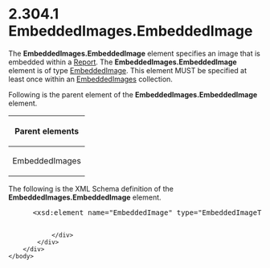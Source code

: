 <html dir="LTR" xmlns:mshelp="http://msdn.microsoft.com/mshelp" xmlns:ddue="http://ddue.schemas.microsoft.com/authoring/2003/5" xmlns:xlink="http://www.w3.org/1999/xlink" xmlns:tool="http://www.microsoft.com/tooltip">
    <head>
        <meta http-equiv="Content-Type" content="text/html; CHARSET=utf-8"></meta>
        <meta name="save" content="history"></meta>
        <title>2.304.1 EmbeddedImages.EmbeddedImage</title>
        <xml>
            <mshelp:toctitle title="2.304.1 EmbeddedImages.EmbeddedImage"></mshelp:toctitle>
            <mshelp:rltitle title="[MS-RDL]: EmbeddedImages.EmbeddedImage"></mshelp:rltitle>
            <mshelp:keyword index="A" term="83ae10ed-22b5-43e6-9533-262081b2b9d8"></mshelp:keyword>
            <mshelp:attr name="DCSext.ContentType" value="open specification"></mshelp:attr>
            <mshelp:attr name="AssetID" value="83ae10ed-22b5-43e6-9533-262081b2b9d8"></mshelp:attr>
            <mshelp:attr name="TopicType" value="kbRef"></mshelp:attr>
            <mshelp:attr name="DCSext.Title" value="[MS-RDL]: EmbeddedImages.EmbeddedImage" />
        </xml>
    </head>
    <body>
        <div id="header">
            <h1 class="heading">2.304.1 EmbeddedImages.EmbeddedImage</h1>
        </div>
        <div id="mainSection">
            <div id="mainBody">
                <div id="allHistory" class="saveHistory"></div>
                <div id="sectionSection0" class="section" name="collapseableSection">
                    

<p>The <b>EmbeddedImages.EmbeddedImage</b> element specifies an
image that is embedded within a <a href="6bbaafec-020b-406c-b4e7-5e4318b616cb.htm">Report</a>. The <b>EmbeddedImages.EmbeddedImage</b>
element is of type <a href="6cdb345a-b502-4eee-84fd-de5ccf2a40e7.htm">EmbeddedImage</a>.
This element MUST be specified at least once within an <a href="d3bd24c7-cf82-4f98-bf94-a6716af81492.htm">EmbeddedImages</a> collection.</p>

<p>Following is the parent element of the <b>EmbeddedImages.EmbeddedImage</b>
element.</p>

<table>
 <thead>
  <tr>
   <th>
   <p>Parent elements</p>
   </th>
  </tr>
 </thead>
 <tr>
  <td>
  <p>EmbeddedImages</p>
  </td>
 </tr>
</table>

<p>The following is the XML Schema definition of the <b>EmbeddedImages.EmbeddedImage</b>
element.</p>

<dl>
<dd>
<div><pre> &lt;xsd:element name=&quot;EmbeddedImage&quot; type=&quot;EmbeddedImageType&quot; maxOccurs=&quot;unbounded&quot;&gt;
  
</pre></div>
</dd></dl>


                </div>
            </div>
        </div>
    </body>
</html>